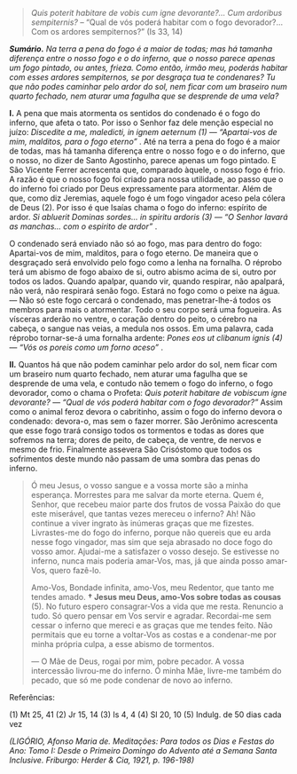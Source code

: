 > *Quis poterit habitare de vobis cum igne devorante?… Cum ardoribus sempiternis?* – “Qual de vós poderá habitar com o fogo devorador?… Com os ardores sempiternos?” (Is 33, 14)

***Sumário.** Na terra a pena do fogo é a maior de todas; mas há tamanha diferença entre o nosso fogo e o do inferno, que o nosso parece apenas um fogo pintado, ou antes, frieza. Como então, irmão meu, poderás habitar com esses ardores sempiternos, se por desgraça tua te condenares? Tu que não podes caminhar pelo ardor do sol, nem ficar com um braseiro num quarto fechado, nem aturar uma fagulha que se desprende de uma vela?*

**I.** A pena que mais atormenta os sentidos do condenado é o fogo do inferno, que afeta o tato. Por isso o Senhor faz dele menção especial no juízo: *Discedite a me, maledicti, in ignem aeternum (1) — “Apartai-vos de mim, malditos, para o fogo eterno”* . Até na terra a pena do fogo é a maior de todas, mas há tamanha diferença entre o nosso fogo e o do inferno, que o nosso, no dizer de Santo Agostinho, parece apenas um fogo pintado. E São Vicente Ferrer acrescenta que, comparado àquele, o nosso fogo é frio. A razão é que o nosso fogo foi criado para nossa utilidade, ao passo que o do inferno foi criado por Deus expressamente para atormentar. Além de que, como diz Jeremias, aquele fogo é um fogo vingador aceso pela cólera de Deus (2). Por isso é que Isaías chama o fogo do inferno: espírito de ardor. *Si abluerit Dominas sordes… in spiritu ardoris (3) — “O Senhor lavará as manchas… com o espirito de ardor”* .

O condenado será enviado não só ao fogo, mas para dentro do fogo: Apartai-vos de mim, malditos, para o fogo eterno. De maneira que o desgraçado será envolvido pelo fogo como a lenha na fornalha. O réprobo terá um abismo de fogo abaixo de si, outro abismo acima de si, outro por todos os lados. Quando apalpar, quando vir, quando respirar, não apalpará, não verá, não respirará senão fogo. Estará no fogo como o peixe na água. — Não só este fogo cercará o condenado, mas penetrar-lhe-á todos os membros para mais o atormentar. Todo o seu corpo será uma fogueira. As vísceras arderão no ventre, o coração dentro do peito, o cérebro na cabeça, o sangue nas veias, a medula nos ossos. Em uma palavra, cada réprobo tornar-se-á uma fornalha ardente: *Pones eos ut clibanum ignis (4) — “Vós os poreis como um forno aceso”* .

**II.** Quantos há que não podem caminhar pelo ardor do sol, nem ficar com um braseiro num quarto fechado, nem aturar uma fagulha que se desprende de uma vela, e contudo não temem o fogo do inferno, o fogo devorador, como o chama o Profeta: *Quis poterit habitare de vobiscum igne devorante? — “Qual de vós poderá habitar com o fogo devorador?”* Assim como o animal feroz devora o cabritinho, assim o fogo do inferno devora o condenado: devora-o, mas sem o fazer morrer. São Jerônimo acrescenta que esse fogo trará consigo todos os tormentos e todas as dores que sofremos na terra; dores de peito, de cabeça, de ventre, de nervos e mesmo de frio. Finalmente assevera São Crisóstomo que todos os sofrimentos deste mundo não passam de uma sombra das penas do inferno.

> Ó meu Jesus, o vosso sangue e a vossa morte são a minha esperança. Morrestes para me salvar da morte eterna. Quem é, Senhor, que recebeu maior parte dos frutos de vossa Paixão do que este miserável, que tantas vezes mereceu o inferno? Ah! Não continue a viver ingrato às inúmeras graças que me fizestes. Livrastes-me do fogo do inferno, porque não quereis que eu arda nesse fogo vingador, mas sim que seja abrasado no doce fogo do vosso amor. Ajudai-me a satisfazer o vosso desejo. Se estivesse no inferno, nunca mais poderia amar-Vos, mas, já que ainda posso amar-Vos, quero fazê-lo.
>
> Amo-Vos, Bondade infinita, amo-Vos, meu Redentor, que tanto me tendes amado. **† Jesus meu Deus, amo-Vos sobre todas as cousas** (5). No futuro espero consagrar-Vos a vida que me resta. Renuncio a tudo. Só quero pensar em Vos servir e agradar. Recordai-me sem cessar o inferno que mereci e as graças que me tendes feito. Não permitais que eu torne a voltar-Vos as costas e a condenar-me por minha própria culpa, a esse abismo de tormentos.
>
> — O Mãe de Deus, rogai por mim, pobre pecador. A vossa intercessão livrou-me do inferno. Ó minha Mãe, livre-me também do pecado, que só me pode condenar de novo ao inferno.

Referências:

\(1\) Mt 25, 41 (2) Jr 15, 14 (3) Is 4, 4 (4) Sl 20, 10 (5) Indulg. de 50 dias cada vez

*(LIGÓRIO, Afonso Maria de. Meditações: Para todos os Dias e Festas do Ano: Tomo I: Desde o Primeiro Domingo do Advento até a Semana Santa Inclusive. Friburgo: Herder & Cia, 1921, p. 196-198)*
